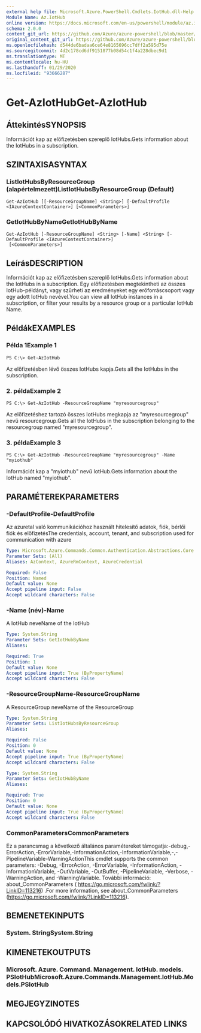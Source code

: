 ```yaml
---
external help file: Microsoft.Azure.PowerShell.Cmdlets.IotHub.dll-Help.xml
Module Name: Az.IotHub
online version: https://docs.microsoft.com/en-us/powershell/module/az.iothub/get-aziothub
schema: 2.0.0
content_git_url: https://github.com/Azure/azure-powershell/blob/master/src/IotHub/IotHub/help/Get-AzIotHub.md
original_content_git_url: https://github.com/Azure/azure-powershell/blob/master/src/IotHub/IotHub/help/Get-AzIotHub.md
ms.openlocfilehash: d544de6badaa6ce64e8165696cc7dff2a595d75e
ms.sourcegitcommit: 4d2c178cd6df9151877b08d54c1f4a228dbec9d1
ms.translationtype: MT
ms.contentlocale: hu-HU
ms.lasthandoff: 01/29/2020
ms.locfileid: "93666287"
---
```

# <span data-ttu-id="88cc0-101">Get-AzIotHub</span><span class="sxs-lookup"><span data-stu-id="88cc0-101">Get-AzIotHub</span></span>

## <span data-ttu-id="88cc0-102">Áttekintés</span><span class="sxs-lookup"><span data-stu-id="88cc0-102">SYNOPSIS</span></span>
<span data-ttu-id="88cc0-103">Információt kap az előfizetésben szereplő IotHubs.</span><span class="sxs-lookup"><span data-stu-id="88cc0-103">Gets information about the IotHubs in a subscription.</span></span>

## <span data-ttu-id="88cc0-104">SZINTAXISA</span><span class="sxs-lookup"><span data-stu-id="88cc0-104">SYNTAX</span></span>

### <span data-ttu-id="88cc0-105">ListIotHubsByResourceGroup (alapértelmezett)</span><span class="sxs-lookup"><span data-stu-id="88cc0-105">ListIotHubsByResourceGroup (Default)</span></span>
```
Get-AzIotHub [[-ResourceGroupName] <String>] [-DefaultProfile <IAzureContextContainer>] [<CommonParameters>]
```

### <span data-ttu-id="88cc0-106">GetIotHubByName</span><span class="sxs-lookup"><span data-stu-id="88cc0-106">GetIotHubByName</span></span>
```
Get-AzIotHub [-ResourceGroupName] <String> [-Name] <String> [-DefaultProfile <IAzureContextContainer>]
 [<CommonParameters>]
```

## <span data-ttu-id="88cc0-107">Leírás</span><span class="sxs-lookup"><span data-stu-id="88cc0-107">DESCRIPTION</span></span>
<span data-ttu-id="88cc0-108">Információt kap az előfizetésben szereplő IotHubs.</span><span class="sxs-lookup"><span data-stu-id="88cc0-108">Gets information about the IotHubs in a subscription.</span></span>
<span data-ttu-id="88cc0-109">Egy előfizetésben megtekintheti az összes IotHub-példányt, vagy szűrheti az eredményeket egy erőforráscsoport vagy egy adott IotHub nevével.</span><span class="sxs-lookup"><span data-stu-id="88cc0-109">You can view all IotHub instances in a subscription, or filter your results by a resource group or a particular IotHub Name.</span></span>

## <span data-ttu-id="88cc0-110">Példák</span><span class="sxs-lookup"><span data-stu-id="88cc0-110">EXAMPLES</span></span>

### <span data-ttu-id="88cc0-111">Példa 1</span><span class="sxs-lookup"><span data-stu-id="88cc0-111">Example 1</span></span>
```
PS C:\> Get-AzIotHub
```

<span data-ttu-id="88cc0-112">Az előfizetésben lévő összes IotHubs kapja.</span><span class="sxs-lookup"><span data-stu-id="88cc0-112">Gets all the IotHubs in the subscription.</span></span>

### <span data-ttu-id="88cc0-113">2. példa</span><span class="sxs-lookup"><span data-stu-id="88cc0-113">Example 2</span></span>
```
PS C:\> Get-AzIotHub -ResourceGroupName "myresourcegroup"
```

<span data-ttu-id="88cc0-114">Az előfizetéshez tartozó összes IotHubs megkapja az "myresourcegroup" nevű resourcegroup.</span><span class="sxs-lookup"><span data-stu-id="88cc0-114">Gets all the IotHubs in the subscription belonging to the resourcegroup named "myresourcegroup".</span></span>

### <span data-ttu-id="88cc0-115">3. példa</span><span class="sxs-lookup"><span data-stu-id="88cc0-115">Example 3</span></span>
```
PS C:\> Get-AzIotHub -ResourceGroupName "myresourcegroup" -Name "myiothub"
```

<span data-ttu-id="88cc0-116">Információt kap a "myiothub" nevű IotHub.</span><span class="sxs-lookup"><span data-stu-id="88cc0-116">Gets information about the IotHub named "myiothub".</span></span>

## <span data-ttu-id="88cc0-117">PARAMÉTEREK</span><span class="sxs-lookup"><span data-stu-id="88cc0-117">PARAMETERS</span></span>

### <span data-ttu-id="88cc0-118">-DefaultProfile</span><span class="sxs-lookup"><span data-stu-id="88cc0-118">-DefaultProfile</span></span>
<span data-ttu-id="88cc0-119">Az azuretal való kommunikációhoz használt hitelesítő adatok, fiók, bérlői fiók és előfizetés</span><span class="sxs-lookup"><span data-stu-id="88cc0-119">The credentials, account, tenant, and subscription used for communication with azure</span></span>

```yaml
Type: Microsoft.Azure.Commands.Common.Authentication.Abstractions.Core.IAzureContextContainer
Parameter Sets: (All)
Aliases: AzContext, AzureRmContext, AzureCredential

Required: False
Position: Named
Default value: None
Accept pipeline input: False
Accept wildcard characters: False
```

### <span data-ttu-id="88cc0-120">-Name (név)</span><span class="sxs-lookup"><span data-stu-id="88cc0-120">-Name</span></span>
<span data-ttu-id="88cc0-121">A IotHub neve</span><span class="sxs-lookup"><span data-stu-id="88cc0-121">Name of the IotHub</span></span>

```yaml
Type: System.String
Parameter Sets: GetIotHubByName
Aliases:

Required: True
Position: 1
Default value: None
Accept pipeline input: True (ByPropertyName)
Accept wildcard characters: False
```

### <span data-ttu-id="88cc0-122">-ResourceGroupName</span><span class="sxs-lookup"><span data-stu-id="88cc0-122">-ResourceGroupName</span></span>
<span data-ttu-id="88cc0-123">A ResourceGroup neve</span><span class="sxs-lookup"><span data-stu-id="88cc0-123">Name of the ResourceGroup</span></span>

```yaml
Type: System.String
Parameter Sets: ListIotHubsByResourceGroup
Aliases:

Required: False
Position: 0
Default value: None
Accept pipeline input: True (ByPropertyName)
Accept wildcard characters: False
```

```yaml
Type: System.String
Parameter Sets: GetIotHubByName
Aliases:

Required: True
Position: 0
Default value: None
Accept pipeline input: True (ByPropertyName)
Accept wildcard characters: False
```

### <span data-ttu-id="88cc0-124">CommonParameters</span><span class="sxs-lookup"><span data-stu-id="88cc0-124">CommonParameters</span></span>
<span data-ttu-id="88cc0-125">Ez a parancsmag a következő általános paramétereket támogatja:-debug,-ErrorAction,-ErrorVariable,-InformationAction,-InformationVariable,-,-PipelineVariable-WarningAction</span><span class="sxs-lookup"><span data-stu-id="88cc0-125">This cmdlet supports the common parameters: -Debug, -ErrorAction, -ErrorVariable, -InformationAction, -InformationVariable, -OutVariable, -OutBuffer, -PipelineVariable, -Verbose, -WarningAction, and -WarningVariable.</span></span> <span data-ttu-id="88cc0-126">További információ: about_CommonParameters ( https://go.microsoft.com/fwlink/?LinkID=113216) .</span><span class="sxs-lookup"><span data-stu-id="88cc0-126">For more information, see about_CommonParameters (https://go.microsoft.com/fwlink/?LinkID=113216).</span></span>

## <span data-ttu-id="88cc0-127">BEMENETEK</span><span class="sxs-lookup"><span data-stu-id="88cc0-127">INPUTS</span></span>

### <span data-ttu-id="88cc0-128">System. String</span><span class="sxs-lookup"><span data-stu-id="88cc0-128">System.String</span></span>

## <span data-ttu-id="88cc0-129">KIMENETEK</span><span class="sxs-lookup"><span data-stu-id="88cc0-129">OUTPUTS</span></span>

### <span data-ttu-id="88cc0-130">Microsoft. Azure. Command. Management. IotHub. models. PSIotHub</span><span class="sxs-lookup"><span data-stu-id="88cc0-130">Microsoft.Azure.Commands.Management.IotHub.Models.PSIotHub</span></span>

## <span data-ttu-id="88cc0-131">MEGJEGYZI</span><span class="sxs-lookup"><span data-stu-id="88cc0-131">NOTES</span></span>

## <span data-ttu-id="88cc0-132">KAPCSOLÓDÓ HIVATKOZÁSOK</span><span class="sxs-lookup"><span data-stu-id="88cc0-132">RELATED LINKS</span></span>
